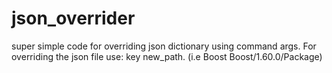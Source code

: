 # json_overrider
super simple code for overriding json dictionary using command args.
For overriding the json file use: key new_path. (i.e Boost Boost/1.60.0/Package)

